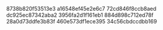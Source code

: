 8738b820f53513e3
a16548ef45e2e6c7
72cd846f8ccb8aed
dc925ec87342aba2
3956fa2d1f161eb1
884d898c712ed78f
28a0d73ddfe3b83f
460e573df1ece395
34c56cbdccdbb169
